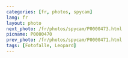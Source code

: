 ```yaml
---
categories: [fr, photos, spycam]
lang: fr
layout: photo
next_photo: /fr/photos/spycam/P0000473.html
picname: P0000470
prev_photo: /fr/photos/spycam/P0000471.html
tags: [Fotofalle, Leopard]
---
```

